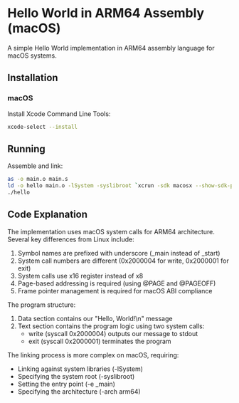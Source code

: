 # Hello World in ARM64 Assembly (macOS)

A simple Hello World implementation in ARM64 assembly language for macOS systems.

## Installation

### macOS
Install Xcode Command Line Tools:
```bash
xcode-select --install
```

## Running

Assemble and link:
```bash
as -o main.o main.s
ld -o hello main.o -lSystem -syslibroot `xcrun -sdk macosx --show-sdk-path` -e _main -arch arm64
./hello
```

## Code Explanation

The implementation uses macOS system calls for ARM64 architecture. Several key differences from Linux include:

1. Symbol names are prefixed with underscore (_main instead of _start)
2. System call numbers are different (0x2000004 for write, 0x2000001 for exit)
3. System calls use x16 register instead of x8
4. Page-based addressing is required (using @PAGE and @PAGEOFF)
5. Frame pointer management is required for macOS ABI compliance

The program structure:

1. Data section contains our "Hello, World!\n" message
2. Text section contains the program logic using two system calls:
   - write (syscall 0x2000004) outputs our message to stdout
   - exit (syscall 0x2000001) terminates the program

The linking process is more complex on macOS, requiring:
- Linking against system libraries (-lSystem)
- Specifying the system root (-syslibroot)
- Setting the entry point (-e _main)
- Specifying the architecture (-arch arm64)
